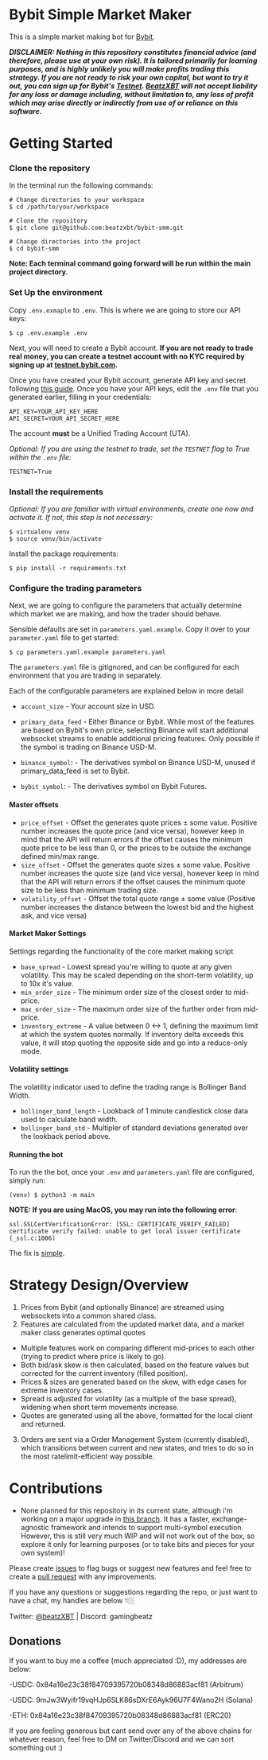 Bybit Simple Market Maker
===================

This is a simple market making bot for [Bybit](https://www.bybit.com/en/).

***DISCLAIMER: Nothing in this repository constitutes financial advice (and therefore, please use at your own risk). It is tailored primarily for learning purposes, and is highly unlikely you will make profits trading this strategy. If you are not ready to risk your own capital, but want to try it out, you can sign up for Bybit's [Testnet](https://testnet.bybit.com/en/). [BeatzXBT](https://twitter.com/BeatzXBT) will not accept liability for any loss or damage including, without limitation to, any loss of profit which may arise directly or indirectly from use of or reliance on this software.***


# Getting Started


### Clone the repository

In the terminal run the following commands:
```console
# Change directories to your workspace
$ cd /path/to/your/workspace

# Clone the repository
$ git clone git@github.com:beatzxbt/bybit-smm.git

# Change directories into the project
$ cd bybit-smm
```

__Note: Each terminal command going forward will be run within the main project directory.__

### Set Up the environment

Copy `.env.exmaple` to `.env`. This is where we are going to store our API keys:
```console 
$ cp .env.example .env
```

Next, you will need to create a Bybit account. __If you are not ready to trade real money, you can create a testnet account with no KYC required by signing up at [testnet.bybit.com](https://testnet.bybit.com/en/).__


Once you have created your Bybit account, generate API key and secret following [this guide](https://learn.bybit.com/bybit-guide/how-to-create-a-bybit-api-key/). Once you have your API keys, edit the `.env` file that you generated earlier, filling in your credentials:
```
API_KEY=YOUR_API_KEY_HERE
API_SECRET=YOUR_API_SECRET_HERE
```

The account **must** be a Unified Trading Account (UTA).

_Optional: If you are using the testnet to trade, set the `TESTNET` flag to True within the `.env` file:_
```
TESTNET=True
```

### Install the requirements
_Optional: If you are familiar with virtual environments, create one now and activate it. If not, this step is not necessary:_

```console
$ virtualenv venv
$ source venv/bin/activate
```

Install the package requirements:
```console
$ pip install -r requirements.txt
```

### Configure the trading parameters

Next, we are going to configure the parameters that actually determine which market we are making, and how the trader should behave. 

Sensible defaults are set in `parameters.yaml.example`. Copy it over to your `parameter.yaml` file to get started:
```console
$ cp parameters.yaml.example parameters.yaml
```

The `parameters.yaml` file is gitignored, and can be configured for each environment that you are trading in separately.

Each of the configurable parameters are explained below in more detail

- `account_size` - Your account size in USD.
- `primary_data_feed` - Either Binance or Bybit. While most of the features are based on Bybit's own price, selecting Binance will start additional websocket streams to enable additional pricing features. Only possible if the symbol is trading on Binance USD-M.

- `binance_symbol`: - The derivatives symbol on Binance USD-M, unused if primary_data_feed is set to Bybit.
- `bybit_symbol`: - The derivatives symbol on Bybit Futures.

#### Master offsets 
- `price_offset` - Offset the generates quote prices ± some value. Positive number increases the quote price (and vice versa), however keep in mind that the API will return errors if the offset causes the minimum quote price to be less than 0, or the prices to be outside the exchange defined min/max range.
- `size_offset` - Offset the generates quote sizes ± some value. Positive number increases the quote size (and vice versa), however keep in mind that the API will return errors if the offset causes the minimum quote size to be less than minimum trading size.
- `volatility_offset` - Offset the total quote range ± some value (Positive number increases the distance between the lowest bid and the highest ask, and vice versa)


#### Market Maker Settings
Settings regarding the functionality of the core market making script
- `base_spread` - Lowest spread you're willing to quote at any given volatility. This may be scaled depending on the short-term volatility, up to 10x it's value.
- `min_order_size` - The minimum order size of the closest order to mid-price. 
- `max_order_size` - The maximum order size of the further order from mid-price. 
-  `inventory_extreme` - A value between 0 <-> 1, defining the maximum limit at which the system quotes normally. If inventory delta exceeds this value, it will stop quoting the opposite side and go into a reduce-only mode.

#### Volatility settings
The volatility indicator used to define the trading range is Bollinger Band Width.
- `bollinger_band_length` - Lookback of 1 minute candlestick close data used to calculate band width. 
- `bollinger_band_std` - Multipler of standard deviations generated over the lookback period above.


#### Running the bot

To run the the bot, once your `.env` and `parameters.yaml` file are configured, simply run:
```console
(venv) $ python3 -m main
```

__NOTE: If you are using MacOS, you may run into the following error__:
```
ssl.SSLCertVerificationError: [SSL: CERTIFICATE_VERIFY_FAILED] certificate verify failed: unable to get local issuer certificate (_ssl.c:1006)
```

The fix is [simple](https://stackoverflow.com/questions/52805115/certificate-verify-failed-unable-to-get-local-issuer-certificate).


# Strategy Design/Overview

1. Prices from Bybit (and optionally Binance) are streamed using websockets into a common shared class.
2. Features are calculated from the updated market data, and a market maker class generates optimal quotes
  * Multiple features work on comparing different mid-prices to each other (trying to predict where price is likely to go).
  * Both bid/ask skew is then calculated, based on the feature values but corrected for the current inventory (filled position).
  * Prices & sizes are generated based on the skew, with edge cases for extreme inventory cases.
  * Spread is adjusted for volatility (as a multiple of the base spread), widening when short term movements increase.
  * Quotes are generated using all the above, formatted for the local client and returned.
3. Orders are sent via a Order Management System (currently disabled), which transitions between current and new states, and tries to do so in the most ratelimit-efficient way possible.
  


# Contributions

- None planned for this repository in its current state, although i'm working on a major upgrade in [this branch](https://github.com/beatzxbt/bybit-smm/tree/v.2.0-alpha). It has a faster, exchange-agnostic framework and intends to support multi-symbol execution. However, this is still very much WIP and will not work out of the box, so explore it only for learning purposes (or to take bits and pieces for your own system)!

Please create [issues](https://github.com/beatzxbt/bybit-smm/issues) to flag bugs or suggest new features and feel free to create a [pull request](https://github.com/beatzxbt/bybit-smm/pulls) with any improvements.


If you have any questions or suggestions regarding the repo, or just want to have a chat, my handles are below 👇🏼

Twitter: [@beatzXBT](https://twitter.com/BeatzXBT) | Discord: gamingbeatz


## Donations
If you want to buy me a coffee (much appreciated :D), my addresses are below:

-USDC: 0x84a16e23c38f84709395720b08348d86883acf81 (Arbitrum)

-USDC: 9mJw3Wyifr19vqHJp6SLK86sDXrE6Ayk96U7F4Wano2H (Solana)

-ETH: 0x84a16e23c38f84709395720b08348d86883acf81 (ERC20)

If you are feeling generous but cant send over any of the above chains for whatever reason, feel free to DM on Twitter/Discord and we can sort something out :)
